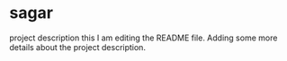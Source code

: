 # sagar
project description
this
I am editing the README file. Adding some more details about the project description.
